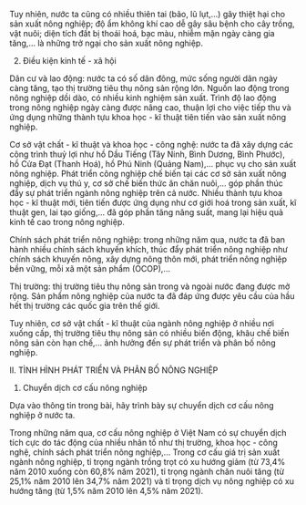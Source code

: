 Tuy nhiên, nước ta cũng có nhiều thiên tai (bão, lũ lụt,...) gây thiệt hại cho sản xuất nông nghiệp; độ ẩm không khí cao dễ gây sâu bệnh cho cây trồng, vật nuôi; diện tích đất bị thoái hoá, bạc màu, nhiễm mặn ngày càng gia tăng,... là những trở ngại cho sản xuất nông nghiệp.

2. Điều kiện kinh tế - xã hội

Dân cư và lao động: nước ta có số dân đông, mức sống người dân ngày càng tăng, tạo thị trường tiêu thụ nông sản rộng lớn. Nguồn lao động trong nông nghiệp dồi dào, có nhiều kinh nghiệm sản xuất. Trình độ lao động trong nông nghiệp ngày càng được nâng cao, thuận lợi cho việc tiếp thu và ứng dụng những thành tựu khoa học - kĩ thuật tiên tiến vào sản xuất nông nghiệp.

Cơ sở vật chất - kĩ thuật và khoa học - công nghệ: nước ta đã xây dựng các công trình thuỷ lợi như hồ Dầu Tiếng (Tây Ninh, Bình Dương, Bình Phước), hồ Cửa Đạt (Thanh Hoá), hồ Phú Ninh (Quảng Nam),... phục vụ cho sản xuất nông nghiệp. Phát triển công nghiệp chế biến tại các cơ sở sản xuất nông nghiệp, dịch vụ thú y, cơ sở chế biến thức ăn chăn nuôi,... góp phần thúc đẩy sự phát triển ngành nông nghiệp trên cả nước. Nhiều thành tựu khoa học - kĩ thuật mới, tiên tiến được ứng dụng như cơ giới hoá trong sản xuất, kĩ thuật gen, lai tạo giống,... đã góp phần tăng năng suất, mang lại hiệu quả kinh tế cao trong nông nghiệp.

Chính sách phát triển nông nghiệp: trong những năm qua, nước ta đã ban hành nhiều chính sách khuyến khích, thúc đẩy phát triển nông nghiệp như chính sách khuyến nông, xây dựng nông thôn mới, phát triển nông nghiệp bền vững, mỗi xã một sản phẩm (OCOP),...

Thị trường: thị trường tiêu thụ nông sản trong và ngoài nước đang được mở rộng. Sản phẩm nông nghiệp của nước ta đã đáp ứng được yêu cầu của hầu hết thị trường các quốc gia trên thế giới.

Tuy nhiên, cơ sở vật chất - kĩ thuật của ngành nông nghiệp ở nhiều nơi xuống cấp, thị trường tiêu thụ nông sản có nhiều biến động, khâu chế biến nông sản còn hạn chế,... ảnh hưởng đến sự phát triển và phân bố nông nghiệp.

II. TÌNH HÌNH PHÁT TRIỂN VÀ PHÂN BỐ NÔNG NGHIỆP

1. Chuyển dịch cơ cấu nông nghiệp

Dựa vào thông tin trong bài, hãy trình bày sự chuyển dịch cơ cấu nông nghiệp ở nước ta.

Trong những năm qua, cơ cấu nông nghiệp ở Việt Nam có sự chuyển dịch tích cực do tác động của nhiều nhân tố như thị trường, khoa học - công nghệ, chính sách phát triển nông nghiệp,... Trong cơ cấu giá trị sản xuất ngành nông nghiệp, tỉ trọng ngành trồng trọt có xu hướng giảm (từ 73,4% năm 2010 xuống còn 60,8% năm 2021), tỉ trọng ngành chăn nuôi tăng (từ 25,1% năm 2010 lên 34,7% năm 2021) và tỉ trọng dịch vụ nông nghiệp có xu hướng tăng (từ 1,5% năm 2010 lên 4,5% năm 2021).